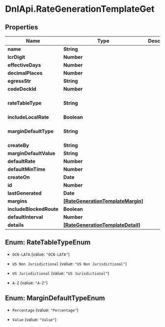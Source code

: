 # DnlApi.RateGenerationTemplateGet

## Properties
Name | Type | Description | Notes
------------ | ------------- | ------------- | -------------
**name** | **String** |  | [optional] 
**lcrDigit** | **Number** |  | [optional] 
**effectiveDays** | **Number** |  | [optional] 
**decimalPlaces** | **Number** |  | [optional] 
**egressStr** | **String** |  | [optional] 
**codeDeckId** | **Number** |  | [optional] 
**rateTableType** | **String** |  | [optional] [default to &#39;A-Z&#39;]
**includeLocalRate** | **Boolean** |  | [optional] 
**marginDefaultType** | **String** |  | [optional] [default to &#39;Percentage&#39;]
**createBy** | **String** |  | [optional] 
**marginDefaultValue** | **String** |  | [optional] 
**defaultRate** | **Number** |  | [optional] 
**defaultMinTime** | **Number** |  | [optional] 
**createOn** | **Date** |  | [optional] 
**id** | **Number** |  | [optional] 
**lastGenerated** | **Date** |  | [optional] 
**margins** | [**[RateGenerationTemplateMargin]**](RateGenerationTemplateMargin.md) |  | [optional] 
**includeBlockedRoute** | **Boolean** |  | [optional] 
**defaultInterval** | **Number** |  | [optional] 
**details** | [**[RateGenerationTemplateDetail]**](RateGenerationTemplateDetail.md) |  | [optional] 


<a name="RateTableTypeEnum"></a>
## Enum: RateTableTypeEnum


* `OCN-LATA` (value: `"OCN-LATA"`)

* `US Non Jurisdictional` (value: `"US Non Jurisdictional"`)

* `US Jurisdictional` (value: `"US Jurisdictional"`)

* `A-Z` (value: `"A-Z"`)




<a name="MarginDefaultTypeEnum"></a>
## Enum: MarginDefaultTypeEnum


* `Percentage` (value: `"Percentage"`)

* `Value` (value: `"Value"`)




